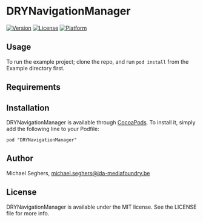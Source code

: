 # DRYNavigationManager

[![Version](https://img.shields.io/cocoapods/v/DRYNavigationManager.svg?style=flat)](http://cocoadocs.org/docsets/DRYNavigationManager)
[![License](https://img.shields.io/cocoapods/l/DRYNavigationManager.svg?style=flat)](http://cocoadocs.org/docsets/DRYNavigationManager)
[![Platform](https://img.shields.io/cocoapods/p/DRYNavigationManager.svg?style=flat)](http://cocoadocs.org/docsets/DRYNavigationManager)

## Usage

To run the example project; clone the repo, and run `pod install` from the Example directory first.

## Requirements

## Installation

DRYNavigationManager is available through [CocoaPods](http://cocoapods.org). To install
it, simply add the following line to your Podfile:

    pod "DRYNavigationManager"

## Author

Michael Seghers, michael.seghers@ida-mediafoundry.be

## License

DRYNavigationManager is available under the MIT license. See the LICENSE file for more info.

